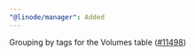 ```yaml
---
"@linode/manager": Added
---
```


Grouping by tags for the Volumes table ([#11498](https://github.com/linode/manager/pull/11498))
